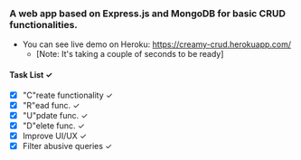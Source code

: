 ### A web app based on Express.js and MongoDB for basic CRUD functionalities.

* You can see live demo on Heroku: https://creamy-crud.herokuapp.com/ 
  - [Note: It's taking a couple of seconds to be ready]

#### Task List ✓
- [x] "C"reate functionality ✓
- [x] "R"ead func. ✓
- [X] "U"pdate func. ✓
- [X] "D"elete func. ✓
- [X] Improve UI/UX ✓
- [X] Filter abusive queries ✓

